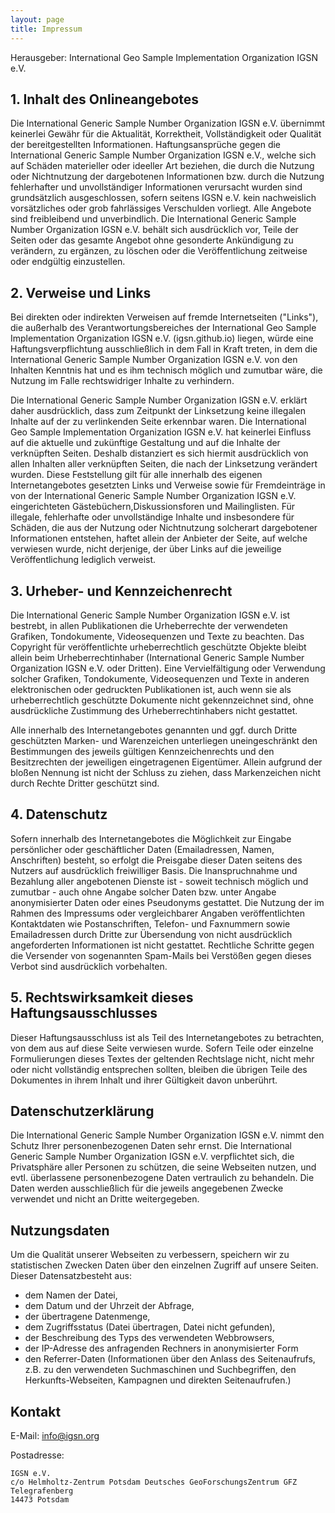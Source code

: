 ```yaml
---
layout: page
title: Impressum
---
```


Herausgeber: International Geo Sample Implementation Organization IGSN e.V.

## 1. Inhalt des Onlineangebotes ##

Die International Generic Sample Number Organization IGSN e.V. übernimmt keinerlei Gewähr für die Aktualität, Korrektheit, Vollständigkeit oder Qualität der bereitgestellten Informationen. Haftungsansprüche gegen die International Generic Sample Number Organization IGSN e.V., welche sich auf Schäden materieller oder ideeller Art beziehen, die durch die Nutzung oder Nichtnutzung der dargebotenen Informationen bzw. durch die Nutzung fehlerhafter und unvollständiger Informationen verursacht wurden sind grundsätzlich ausgeschlossen, sofern seitens IGSN e.V. kein nachweislich vorsätzliches oder grob fahrlässiges Verschulden vorliegt. Alle Angebote sind freibleibend und unverbindlich. Die International Generic Sample Number Organization IGSN e.V. behält sich ausdrücklich vor, Teile der Seiten oder das gesamte Angebot ohne gesonderte Ankündigung zu verändern, zu ergänzen, zu löschen oder die Veröffentlichung zeitweise oder endgültig einzustellen.

## 2. Verweise und Links ##

Bei direkten oder indirekten Verweisen auf fremde Internetseiten ("Links"), die außerhalb des Verantwortungsbereiches der International Geo Sample Implementation Organization IGSN e.V. (igsn.github.io) liegen, würde eine Haftungsverpflichtung ausschließlich in dem Fall in Kraft treten, in dem die International Generic Sample Number Organization IGSN e.V. von den Inhalten Kenntnis hat und es ihm technisch möglich und zumutbar wäre, die Nutzung im Falle rechtswidriger Inhalte zu verhindern.

Die International Generic Sample Number Organization IGSN e.V. erklärt daher ausdrücklich, dass zum Zeitpunkt der Linksetzung keine illegalen Inhalte auf der zu verlinkenden Seite erkennbar waren. Die International Geo Sample Implementation Organization IGSN e.V. hat keinerlei Einfluss auf die aktuelle und zukünftige Gestaltung und auf die Inhalte der verknüpften Seiten. Deshalb distanziert es sich hiermit ausdrücklich von allen Inhalten aller verknüpften Seiten, die nach der Linksetzung verändert wurden. Diese Feststellung gilt für alle innerhalb des eigenen Internetangebotes gesetzten Links und Verweise sowie für Fremdeinträge in von der International Generic Sample Number Organization IGSN e.V. eingerichteten Gästebüchern,Diskussionsforen und Mailinglisten. Für illegale, fehlerhafte oder unvollständige Inhalte und insbesondere für Schäden, die aus der Nutzung oder Nichtnutzung solcherart dargebotener Informationen entstehen, haftet allein der Anbieter der Seite, auf welche verwiesen wurde, nicht derjenige, der über Links auf die jeweilige Veröffentlichung lediglich verweist.

## 3. Urheber- und Kennzeichenrecht ##

Die International Generic Sample Number Organization IGSN e.V. ist bestrebt, in allen Publikationen die Urheberrechte der verwendeten Grafiken, Tondokumente, Videosequenzen und Texte zu beachten. Das Copyright für veröffentlichte urheberrechtlich geschützte Objekte bleibt allein beim Urheberrechtinhaber (International Generic Sample Number Organization IGSN e.V. oder Dritten). Eine Vervielfältigung oder Verwendung solcher Grafiken, Tondokumente, Videosequenzen und Texte in anderen elektronischen oder gedruckten Publikationen ist, auch wenn sie als urheberrechtlich geschützte Dokumente nicht gekennzeichnet sind, ohne ausdrückliche Zustimmung des Urheberrechtinhabers nicht gestattet.

Alle innerhalb des Internetangebotes genannten und ggf. durch Dritte geschützten Marken- und Warenzeichen unterliegen uneingeschränkt den Bestimmungen des jeweils gültigen Kennzeichenrechts und den Besitzrechten der jeweiligen eingetragenen Eigentümer. Allein aufgrund der bloßen Nennung ist nicht der Schluss zu ziehen, dass Markenzeichen nicht durch Rechte Dritter geschützt sind.

## 4. Datenschutz ##

Sofern innerhalb des Internetangebotes die Möglichkeit zur Eingabe persönlicher oder geschäftlicher Daten (Emailadressen, Namen, Anschriften) besteht, so erfolgt die Preisgabe dieser Daten seitens des Nutzers auf ausdrücklich freiwilliger Basis. Die Inanspruchnahme und Bezahlung aller angebotenen Dienste ist - soweit technisch möglich und zumutbar - auch ohne Angabe solcher Daten bzw. unter Angabe anonymisierter Daten oder eines Pseudonyms gestattet. Die Nutzung der im Rahmen des Impressums oder vergleichbarer Angaben veröffentlichten Kontaktdaten wie Postanschriften, Telefon- und Faxnummern sowie Emailadressen durch Dritte zur Übersendung von nicht ausdrücklich angeforderten Informationen ist nicht gestattet. Rechtliche Schritte gegen die Versender von sogenannten Spam-Mails bei Verstößen gegen dieses Verbot sind ausdrücklich vorbehalten.

## 5. Rechtswirksamkeit dieses Haftungsausschlusses ##

Dieser Haftungsausschluss ist als Teil des Internetangebotes zu betrachten, von dem aus auf diese Seite verwiesen wurde. Sofern Teile oder einzelne Formulierungen dieses Textes der geltenden Rechtslage nicht, nicht mehr oder nicht vollständig entsprechen sollten, bleiben die übrigen Teile des Dokumentes in ihrem Inhalt und ihrer Gültigkeit davon unberührt.

## Datenschutzerklärung #

Die International Generic Sample Number Organization IGSN e.V. nimmt den Schutz Ihrer personenbezogenen Daten sehr ernst. Die International Generic Sample Number Organization IGSN e.V. verpflichtet sich, die Privatsphäre aller Personen zu schützen, die seine Webseiten nutzen, und evtl. überlassene personenbezogene Daten vertraulich zu behandeln. Die Daten werden ausschließlich für die jeweils angegebenen Zwecke verwendet und nicht an Dritte weitergegeben.

## Nutzungsdaten ##

Um die Qualität unserer Webseiten zu verbessern, speichern wir zu statistischen Zwecken Daten über den einzelnen Zugriff auf unsere Seiten. Dieser Datensatzbesteht aus:

* dem Namen der Datei,
* dem Datum und der Uhrzeit der Abfrage,
* der übertragene Datenmenge,
* dem Zugriffsstatus (Datei übertragen, Datei nicht gefunden),
* der Beschreibung des Typs des verwendeten Webbrowsers,
* der IP-Adresse des anfragenden Rechners in anonymisierter Form
* den Referrer-Daten (Informationen über den Anlass des Seitenaufrufs, z.B. zu den verwendeten Suchmaschinen und Suchbegriffen, den Herkunfts-Webseiten, Kampagnen und direkten Seitenaufrufen.)
	
## Kontakt ##

E-Mail: info@igsn.org

Postadresse:

    IGSN e.V.
    c/o Helmholtz-Zentrum Potsdam Deutsches GeoForschungsZentrum GFZ
    Telegrafenberg
    14473 Potsdam
